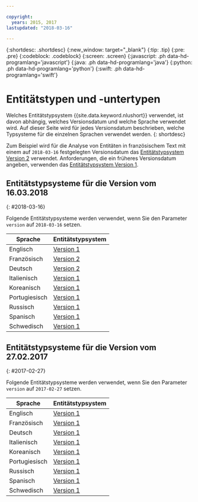 ```yaml
---

copyright:
  years: 2015, 2017
lastupdated: "2018-03-16"

---
```


{:shortdesc: .shortdesc}
{:new_window: target="_blank"}
{:tip: .tip}
{:pre: .pre}
{:codeblock: .codeblock}
{:screen: .screen}
{:javascript: .ph data-hd-programlang='javascript'}
{:java: .ph data-hd-programlang='java'}
{:python: .ph data-hd-programlang='python'}
{:swift: .ph data-hd-programlang='swift'}

# Entitätstypen und -untertypen

Welches Entitätstypsystem {{site.data.keyword.nlushort}} verwendet, ist davon abhängig, welches Versionsdatum und welche Sprache verwendet wird. Auf dieser Seite wird für jedes Versionsdatum beschrieben, welche Typsysteme für die einzelnen Sprachen verwendet werden.
{: shortdesc}

Zum Beispiel wird für die Analyse von Entitäten in französischem Text mit einem auf `2018-03-16` festgelegten Versionsdatum das [Entitätstypsystem Version 2][v2] verwendet. Anforderungen, die ein früheres Versionsdatum angeben, verwenden das [Entitätstypsystem Version 1][v1].


## Entitätstypsysteme für die Version vom 16.03.2018
{: #2018-03-16}

Folgende Entitätstypsysteme werden verwendet, wenn Sie den Parameter `version` auf `2018-03-16` setzen.

|Sprache|Entitätstypsystem|
| --- | ---|
| Englisch | [Version 1][v1] |
| Französisch | [Version 2][v2] |
| Deutsch | [Version 2][v2] |
| Italienisch | [Version 1][v1] |
| Koreanisch | [Version 1][v1] |
| Portugiesisch | [Version 1][v1] |
| Russisch | [Version 1][v1] |
| Spanisch | [Version 1][v1] |
| Schwedisch | [Version 1][v1] |


## Entitätstypsysteme für die Version vom 27.02.2017
{: #2017-02-27}

Folgende Entitätstypsysteme werden verwendet, wenn Sie den Parameter `version` auf `2017-02-27` setzen.

|Sprache|Entitätstypsystem|
| --- | ---|
| Englisch | [Version 1][v1] |
| Französisch | [Version 1][v1] |
| Deutsch | [Version 1][v1] |
| Italienisch | [Version 1][v1] |
| Koreanisch | [Version 1][v1] |
| Portugiesisch | [Version 1][v1] |
| Russisch | [Version 1][v1] |
| Spanisch | [Version 1][v1] |
| Schwedisch | [Version 1][v1] |


[v1]: entity-types-v1.html
[v2]: entity-types-v2.html
